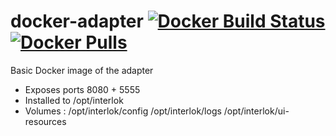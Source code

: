# docker-adapter [![Docker Build Status](https://img.shields.io/docker/build/adaptris/interlok.svg)](https://hub.docker.com/r/adaptris/interlok/) [![Docker Pulls](https://img.shields.io/docker/pulls/adaptris/interlok.svg)](https://hub.docker.com/r/adaptris/interlok/)

Basic Docker image of the adapter

* Exposes ports 8080 + 5555
* Installed to /opt/interlok
* Volumes : /opt/interlok/config /opt/interlok/logs /opt/interlok/ui-resources
